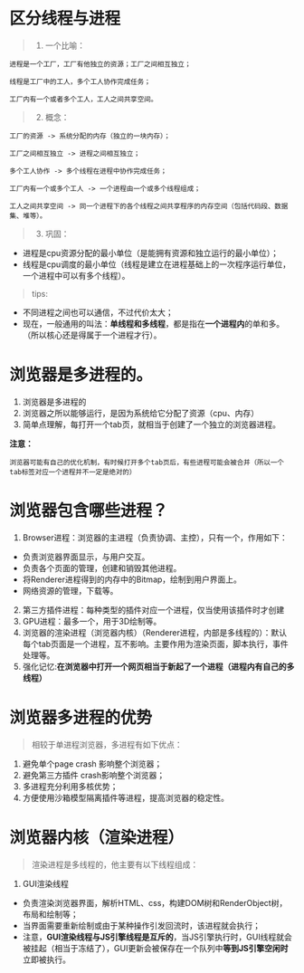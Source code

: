 # 区分线程与进程
> 1. 一个比喻：

    进程是一个工厂，工厂有他独立的资源；工厂之间相互独立；

    线程是工厂中的工人，多个工人协作完成任务；

    工厂内有一个或者多个工人，工人之间共享空间。

>2. 概念：

    工厂的资源 -> 系统分配的内存（独立的一块内存）；

    工厂之间相互独立 -> 进程之间相互独立；

    多个工人协作 -> 多个线程在进程中协作完成任务；

    工厂内有一个或多个工人 -> 一个进程由一个或多个线程组成；

    工人之间共享空间 -> 同一个进程下的各个线程之间共享程序的内存空间（包括代码段、数据集、堆等）。

>3. 巩固：

- 进程是cpu资源分配的最小单位（是能拥有资源和独立运行的最小单位）；
- 线程是cpu调度的最小单位（线程是建立在进程基础上的一次程序运行单位，一个进程中可以有多个线程）。
> tips:
 - 不同进程之间也可以通信，不过代价太大；
 - 现在，一般通用的叫法：**单线程和多线程**，都是指在**一个进程内**的单和多。（所以核心还是得属于一个进程才行）。


# 浏览器是多进程的。
1. 浏览器是多进程的
2. 浏览器之所以能够运行，是因为系统给它分配了资源（cpu、内存）
3. 简单点理解，每打开一个tab页，就相当于创建了一个独立的浏览器进程。

**注意：**
    
    浏览器可能有自己的优化机制，有时候打开多个tab页后，有些进程可能会被合并（所以一个tab标签对应一个进程并不一定是绝对的）

# 浏览器包含哪些进程？

1. Browser进程：浏览器的主进程（负责协调、主控），只有一个，作用如下：
 + 负责浏览器界面显示，与用户交互。
 + 负责各个页面的管理，创建和销毁其他进程。
 + 将Renderer进程得到的内存中的Bitmap，绘制到用户界面上。
 + 网络资源的管理，下载等。 

2. 第三方插件进程：每种类型的插件对应一个进程，仅当使用该插件时才创建
3. GPU进程：最多一个，用于3D绘制等。
4. 浏览器的渲染进程（浏览器内核）（Renderer进程，内部是多线程的）：默认每个tab页面是一个进程，互不影响。主要作用为渲染页面，脚本执行，事件处理等。
5. 强化记忆:**在浏览器中打开一个网页相当于新起了一个进程（进程内有自己的多线程）**

# 浏览器多进程的优势

> 相较于单进程浏览器，多进程有如下优点：

1. 避免单个page crash 影响整个浏览器；
2. 避免第三方插件 crash影响整个浏览器；
3. 多进程充分利用多核优势；
4. 方便使用沙箱模型隔离插件等进程，提高浏览器的稳定性。

# 浏览器内核（渲染进程）
> 渲染进程是多线程的，他主要有以下线程组成：

1. GUI渲染线程
  - 负责渲染浏览器界面，解析HTML、css，构建DOM树和RenderObject树，布局和绘制等；
  - 当界面需要重新绘制或由于某种操作引发回流时，该进程就会执行；
  - 注意，**GUI渲染线程与JS引擎线程是互斥的**，当JS引擎执行时，GUI线程就会被挂起（相当于冻结了），GUI更新会被保存在一个队列中**等到JS引擎空闲时**立即被执行。